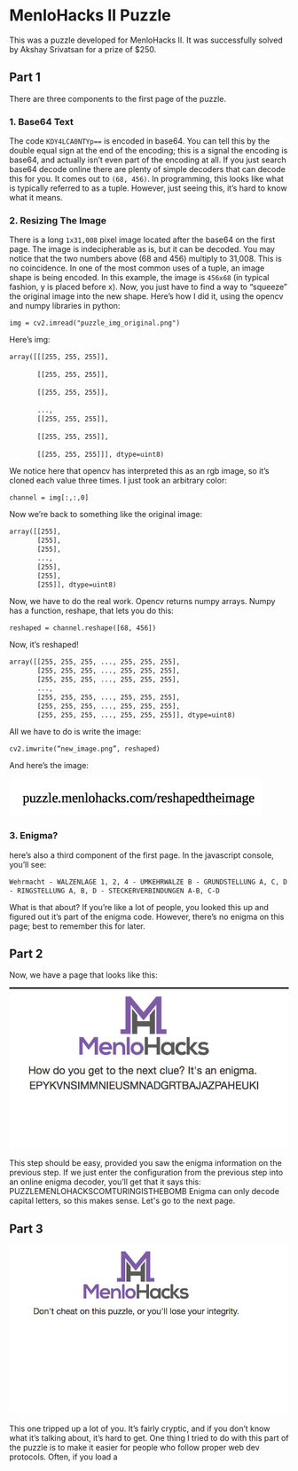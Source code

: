 # MenloHacks II Puzzle
This was a puzzle developed for MenloHacks II. It was successfully solved by
 Akshay Srivatsan for a prize of $250. 
 
## Part 1
There are three components to the first page of the puzzle.

### 1. Base64 Text
The code `KDY4LCA0NTYp==` is encoded in base64. You can tell this by the double equal sign at the end of the encoding; this is a signal the encoding is base64, and actually isn’t even part of the encoding at all.  If you just search base64 decode online there are plenty of simple decoders that can decode this for you. It comes out to `(68, 456)`. In programming, this looks like what is typically referred to as a tuple. However, just seeing this, it’s hard to know what it means.

### 2. Resizing The Image

There is a long `1x31,008` pixel image located after the base64 on the first page. The image is indecipherable as is, but it can be decoded. You may notice that the two numbers above (68 and 456) multiply to 31,008. This is no coincidence. In one of the most common uses of a tuple, an image shape is being encoded. In this example, the image is `456x68` (in typical fashion, y is placed before x). Now, you just have to find a way to “squeeze” the original image into the new shape. Here’s how I did it, using the opencv and numpy libraries in python:
```
img = cv2.imread("puzzle_img_original.png")
```
Here’s img:
```
array([[[255, 255, 255]],

       [[255, 255, 255]],

       [[255, 255, 255]],

       ..., 
       [[255, 255, 255]],

       [[255, 255, 255]],

       [[255, 255, 255]]], dtype=uint8)
```
We notice here that opencv has interpreted this as an rgb image, so it’s cloned each value three times. I just took an arbitrary color:
```
channel = img[:,:,0]
```
Now we’re back to something like the original image:
```
array([[255],
       [255],
       [255],
       ..., 
       [255],
       [255],
       [255]], dtype=uint8)
```
Now, we have to do the real work. Opencv returns numpy arrays. Numpy has a function, reshape, that lets you do this:
```
reshaped = channel.reshape([68, 456])
```
Now, it’s reshaped!
```
array([[255, 255, 255, ..., 255, 255, 255],
       [255, 255, 255, ..., 255, 255, 255],
       [255, 255, 255, ..., 255, 255, 255],
       ..., 
       [255, 255, 255, ..., 255, 255, 255],
       [255, 255, 255, ..., 255, 255, 255],
       [255, 255, 255, ..., 255, 255, 255]], dtype=uint8)
```
All we have to do is write the image:
```
cv2.imwrite(“new_image.png”, reshaped)
```

And here’s the image:


![Reshaped](/media/reshaped.png "Reshaped")

### 3. Enigma?
here’s also a third component of the first page. In the javascript console, you’ll see:
```
Wehrmacht - WALZENLAGE 1, 2, 4 - UMKEHRWALZE B - GRUNDSTELLUNG A, C, D - RINGSTELLUNG A, B, D - STECKERVERBINDUNGEN A-B, C-D
```

What is that about? If you’re like a lot of people, you looked this up and figured out it’s part of the enigma code. However, there’s no enigma on this page; best to remember this for later.

## Part 2
Now, we have a page that looks like this:

![Enigma](/media/Enigma.png "Enigma")

This step should be easy, provided you saw the enigma information on the previous step. If we just enter the configuration from the previous step into an online enigma decoder, you’ll get that it says this:
PUZZLEMENLOHACKSCOMTURINGISTHEBOMB
Enigma can only decode capital letters, so this makes sense. Let's go to the
 next page.

## Part 3

![Integrity](/media/Integrity.png "Integrity")

This one tripped up a lot of you. It’s fairly cryptic, and if you don’t know what it’s talking about, it’s hard to get. One thing I tried to do with this part of the puzzle is to make it easier for people who follow proper web dev protocols. Often, if you load a <script> tag in a page, you just put the src and not much else. However, if you’re loading from a cdn, it’s recommended to use SRI, which checks the code you’re getting with a cryptographic hash to make sure the file hasn’t been manipulated in transit. What does SRI stand for? Subresource Integrity. Let’s look for some of that on the page:

![Integrity Solution](/media/Integrity\ Solution.png "Integrity Solution")

Look! We found a tag with an integrity attribute! Let’s paste that into the address bar to see if it works:
puzzle.menlohacks.com/sha256-hVVnYaiADRTO2PzUGmuLJr8BLUSjGIZsDYGmIJLv2b8=

It worked!

## Part 4
The next page looks like this:

![Login](/media/Login.png "Login")

This looks like login credentials! Now, how do we use them? Well, remember the end goal of this is to send an announcement. Announcements are sent through live.menlohacks.com and the app. If you paid attention to my presentation, you’ll know that they both have the same backend: vivere. In the views.py for vivere, there’s an undocumented method that lets you post to /admin/announcements:

![Announcement Post](/media/announcementPost.png "Announcement Post")

Here’s a sample solution (I wrote this solution during MenloHacks so I didn’t test it for obvious reasons, but it should work):
```
$.ajax({

url: "https://api.menlohacks.com/admin/announcement",

contentType: 'application/json; charset=utf-8',

headers: {

"X-MenloHacks-Authorization": $.cookie("token") //your auth token for the account

},

data : JSON.stringify({

body: “I won the puzzle!”

}),

type: "POST",

});
```
And we’ve sent the announcement! That’s it! (Note that this will not work 
anymore, as we deleted the jason account).

Great job to Akshay for solving this puzzle!
